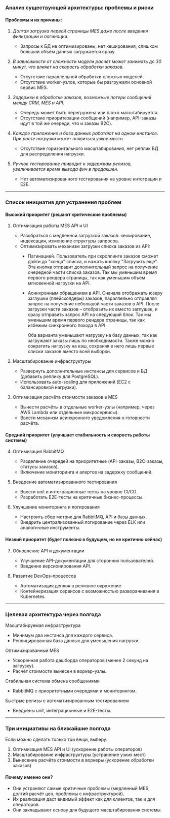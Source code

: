 ### Анализ существующей архитектуры: проблемы и риски  

#### Проблемы и их причины:

1. *Долгая загрузка первой страницы MES даже после введения фильтрации и пагинации.*  
   * Запросы к БД не оптимизированы, нет кеширования, слишком большой объём данных загружается сразу.  

2. *В зависимости от сложности модели расчёт может занимать до 30 минут, что влияет на скорость обработки заказов.*  
   * Отсутствие параллельной обработки сложных моделей.  
   * Отсутствие worker-узлов, которые бы разгружали основной сервис MES.  

3. *Задержки в обработке заказов, возможные потери сообщений между CRM, MES и API.*  
   * Очередь может быть перегружена или плохо масштабируется.  
   * Отсутствие приоритезации сообщений (например, API-заказы идут в той же очереди, что и заказы B2C).  

4. *Каждое приложение и база данных работают на одном инстансе. При росте нагрузки может появиться узкое место.*  
   * Отсутствие горизонтального масштабирования, нет реплик БД для распределения нагрузки.  

5. *Ручное тестирование приводит к задержкам релизов, увеличивается время вывода фич в продакшен.*  
   * Нет автоматизированного тестирования на уровне интеграции и E2E.  

---

### Список инициатив для устранения проблем  

#### Высокий приоритет (решают критические проблемы)  
1. Оптимизация работы MES API и UI  
   - Разобраться с медленной загрузкой заказов: кеширование, индексация, изменение структуры запросов.  
   - Оптимизировать механизм загрузки списка заказов из API:
     - Пагинацией. Пользователь при скроллинге заказов сможет дойти до "конца" списка, и нажать кнопку "Загрузить еще". Эта кнопка отправит дополнительный запрос на получение очередной части списка заказов. Так мы уменьшим время первого рендера страницы, так как уменьшим объём мгновенной нагрузки на API.
     - Асинхронным обращением в API. Сначала отображать юзеру заглушки (плейсхолдеры) заказов, параллельно отправляя запрос на получение небольшой части заказов в API. После загрузки части заказов – отобразить их вместо заглушек, и сразу отправить запрос API на следующий блок. Так мы уменьшим время первого рендера страницы, так как избежим синхронного похода в API.  

       Оба варианта уменьшают нагрузку на базу данных, так как загружают заказы лишь по необходимости. Также можно сократить нагрузку на кэш, сохраняя в него лишь первые списки заказов вместо всей выборки.

2. Масштабирование инфраструктуры  
   - Развернуть дополнительные инстансы для сервисов и БД (добавить реплику для PostgreSQL).  
   - Использовать auto-scaling для приложений (EC2 с балансировкой нагрузки).  

3. Оптимизация расчёта стоимости заказов в MES  
   - Вынести расчёты в отдельные worker-узлы (например, через AWS Lambda или отдельные микросервисы).  
   - Ввести механизм асинхронного уведомления о готовности расчёта.  

#### Средний приоритет (улучшает стабильность и скорость работы системы)  
4. Оптимизация RabbitMQ  
   - Разделение очередей на приоритетные (API-заказы, B2C-заказы, статусы заказов).  
   - Включение мониторинга и алертов на задержку сообщений.  

5. Внедрение автоматизированного тестирования  
   - Ввести unit и интеграционные тесты на уровне CI/CD.  
   - Разработать E2E-тесты на критичные бизнес-процессы.  

6. Улучшение мониторинга и логирования  
   - Настроить сбор метрик для RabbitMQ, API и базы данных.  
   - Внедрить централизованный логирование через ELK или аналогичные инструменты.  

#### Низкий приоритет (будет полезно в будущем, но не критично сейчас)  
7. Обновление API и документации  
   - Улучшение API-документации для сторонних пользователей.  
   - Введение версионирования API.  

8. Развитие DevOps-процессов  
   - Автоматизация деплоя в релизное окружение.  
   - Контейнеризация сервисов с возможностью разворачивания в Kubernetes.  

---

### Целевая архитектура через полгода  

Масштабируемая инфраструктура  
   - Минимум два инстанса для каждого сервиса.  
   - Реплицированная база данных для уменьшения нагрузки.  

Оптимизированный MES  
   - Ускоренная работа дашборда операторов (менее 2 секунд на загрузку).  
   - Расчёт стоимости вынесен в воркер-узлы.  

Стабильная система обмена сообщениями  
   - RabbitMQ с приоритетными очередями и мониторингом.  

Быстрые релизы с автоматизированным тестированием  
   - Внедрены unit, интеграционные и E2E-тесты.  

---

### Три инициативы на ближайшие полгода  
Если можно сделать только три вещи, выберу:  

1. Оптимизация MES API и UI (ускорение работы операторов)  
2. Масштабирование инфраструктуры (устранение узких мест)  
3. Вынесение расчёта стоимости в воркеры (ускорение обработки заказов)  

#### Почему именно они?  
- Они устраняют самые критичные проблемы (медленный MES, долгий расчёт цен, проблемы с инфраструктурой).  
- Их реализация даст видимый эффект как для клиентов, так и для операторов.  
- Они закладывают основу для будущего масштабирования системы.  
